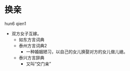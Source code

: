 # 换亲
hun6 qien1
+ 双方女子互嫁。
  * 如东方言词典
  * 泰州方言词典2
    + 一种婚姻陋习，以自己的女儿换娶对方的女儿做儿媳。
  * 泰兴方言辞典
    + 又叫“交门亲”
